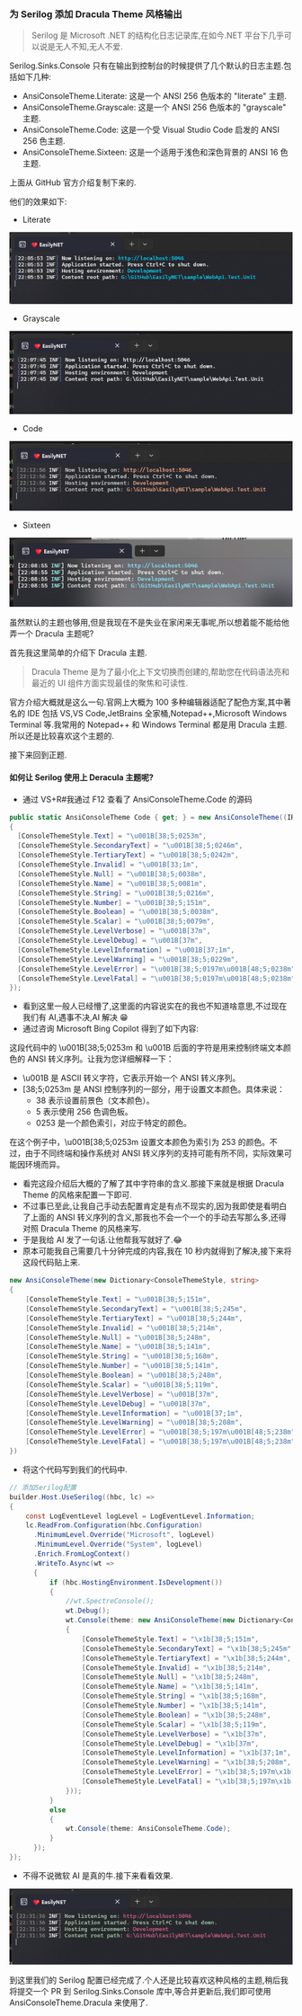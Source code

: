 ### 为 Serilog 添加 Dracula Theme 风格输出

> Serilog 是 Microsoft .NET 的结构化日志记录库,在如今.NET 平台下几乎可以说是无人不知,无人不爱.

Serilog.Sinks.Console 只有在输出到控制台的时候提供了几个默认的日志主题.包括如下几种:

- AnsiConsoleTheme.Literate: 这是一个 ANSI 256 色版本的 "literate" 主题.
- AnsiConsoleTheme.Grayscale: 这是一个 ANSI 256 色版本的 "grayscale" 主题.
- AnsiConsoleTheme.Code: 这是一个受 Visual Studio Code 启发的 ANSI 256 色主题.
- AnsiConsoleTheme.Sixteen: 这是一个适用于浅色和深色背景的 ANSI 16 色主题.

上面从 GitHub 官方介绍复制下来的.

他们的效果如下:

- Literate

![Literate](./images/serilog/literate.png)

- Grayscale

![Grayscale](./images/serilog/grayscale.png)

- Code

![Code](./images/serilog/code.png)

- Sixteen

![Sixteen](./images/serilog/sixteen.png)

虽然默认的主题也够用,但是我现在不是失业在家闲来无事呢,所以想着能不能给他弄一个 Dracula 主题呢?

首先我这里简单的介绍下 Dracula 主题.

> Dracula Theme 是为了最小化上下文切换而创建的,帮助您在代码语法亮和最近的 UI 组件方面实现最佳的聚焦和可读性.

官方介绍大概就是这么一句.官网上大概为 100 多种编辑器适配了配色方案,其中著名的 IDE 包括 VS,VS Code,JetBrains 全家桶,Notepad++,Microsoft Windows Terminal 等.我常用的 Notepad++ 和 Windows Terminal 都是用 Dracula 主题.所以还是比较喜欢这个主题的.

接下来回到正题.

#### 如何让 Serilog 使用上 Deracula 主题呢?

- 通过 VS+R#我通过 F12 查看了 AnsiConsoleTheme.Code 的源码

```csharp
public static AnsiConsoleTheme Code { get; } = new AnsiConsoleTheme((IReadOnlyDictionary<ConsoleThemeStyle, string>) new Dictionary<ConsoleThemeStyle, string>()
{
  [ConsoleThemeStyle.Text] = "\u001B[38;5;0253m",
  [ConsoleThemeStyle.SecondaryText] = "\u001B[38;5;0246m",
  [ConsoleThemeStyle.TertiaryText] = "\u001B[38;5;0242m",
  [ConsoleThemeStyle.Invalid] = "\u001B[33;1m",
  [ConsoleThemeStyle.Null] = "\u001B[38;5;0038m",
  [ConsoleThemeStyle.Name] = "\u001B[38;5;0081m",
  [ConsoleThemeStyle.String] = "\u001B[38;5;0216m",
  [ConsoleThemeStyle.Number] = "\u001B[38;5;151m",
  [ConsoleThemeStyle.Boolean] = "\u001B[38;5;0038m",
  [ConsoleThemeStyle.Scalar] = "\u001B[38;5;0079m",
  [ConsoleThemeStyle.LevelVerbose] = "\u001B[37m",
  [ConsoleThemeStyle.LevelDebug] = "\u001B[37m",
  [ConsoleThemeStyle.LevelInformation] = "\u001B[37;1m",
  [ConsoleThemeStyle.LevelWarning] = "\u001B[38;5;0229m",
  [ConsoleThemeStyle.LevelError] = "\u001B[38;5;0197m\u001B[48;5;0238m",
  [ConsoleThemeStyle.LevelFatal] = "\u001B[38;5;0197m\u001B[48;5;0238m"
});
```

- 看到这里一般人已经懵了,这里面的内容说实在的我也不知道啥意思,不过现在我们有 AI,遇事不决,AI 解决 😁
- 通过咨询 Microsoft Bing Copilot 得到了如下内容:

这段代码中的 \u001B[38;5;0253m 和 \u001B 后面的字符是用来控制终端文本颜色的 ANSI 转义序列。让我为您详细解释一下：

- \u001B 是 ASCII 转义字符，它表示开始一个 ANSI 转义序列。
- [38;5;0253m 是 ANSI 控制序列的一部分，用于设置文本颜色。具体来说：
  - 38 表示设置前景色（文本颜色）。
  - 5 表示使用 256 色调色板。
  - 0253 是一个颜色索引，对应于特定的颜色。

在这个例子中，\u001B[38;5;0253m 设置文本颜色为索引为 253 的颜色。不过，由于不同终端和操作系统对 ANSI 转义序列的支持可能有所不同，实际效果可能因环境而异。

- 看完这段介绍后大概的了解了其中字符串的含义.那接下来就是根据 Dracula Theme 的风格来配置一下即可.
- 不过事已至此,让我自己手动去配置肯定是有点不现实的,因为我即使是看明白了上面的 ANSI 转义序列的含义,那我也不会一个一个的手动去写那么多,还得对照 Dracula Theme 的风格来写.
- 于是我给 AI 发了一句话.让他帮我写就好了.😂
- 原本可能我自己需要几十分钟完成的内容,我在 10 秒内就得到了解决,接下来将这段代码贴上来.

```csharp
new AnsiConsoleTheme(new Dictionary<ConsoleThemeStyle, string>
{
    [ConsoleThemeStyle.Text] = "\u001B[38;5;151m",                       // Dracula Theme: Lighter gray
    [ConsoleThemeStyle.SecondaryText] = "\u001B[38;5;245m",              // Dracula Theme: Darker gray
    [ConsoleThemeStyle.TertiaryText] = "\u001B[38;5;244m",               // Dracula Theme: Even darker gray
    [ConsoleThemeStyle.Invalid] = "\u001B[38;5;214m",                    // Dracula Theme: Orange
    [ConsoleThemeStyle.Null] = "\u001B[38;5;248m",                       // Dracula Theme: Light gray
    [ConsoleThemeStyle.Name] = "\u001B[38;5;141m",                       // Dracula Theme: Pink
    [ConsoleThemeStyle.String] = "\u001B[38;5;168m",                     // Dracula Theme: Light purple
    [ConsoleThemeStyle.Number] = "\u001B[38;5;141m",                     // Dracula Theme: Pink
    [ConsoleThemeStyle.Boolean] = "\u001B[38;5;248m",                    // Dracula Theme: Light gray
    [ConsoleThemeStyle.Scalar] = "\u001B[38;5;119m",                     // Dracula Theme: Green
    [ConsoleThemeStyle.LevelVerbose] = "\u001B[37m",                     // Dracula Theme: White
    [ConsoleThemeStyle.LevelDebug] = "\u001B[37m",                       // Dracula Theme: White
    [ConsoleThemeStyle.LevelInformation] = "\u001B[37;1m",               // Dracula Theme: Bold white
    [ConsoleThemeStyle.LevelWarning] = "\u001B[38;5;208m",               // Dracula Theme: Yellow
    [ConsoleThemeStyle.LevelError] = "\u001B[38;5;197m\u001B[48;5;238m", // Dracula Theme: Red on light gray background
    [ConsoleThemeStyle.LevelFatal] = "\u001B[38;5;197m\u001B[48;5;238m"  // Dracula Theme: Red on light gray background
})
```

- 将这个代码写到我们的代码中.

```csharp
// 添加Serilog配置
builder.Host.UseSerilog((hbc, lc) =>
{
    const LogEventLevel logLevel = LogEventLevel.Information;
    lc.ReadFrom.Configuration(hbc.Configuration)
      .MinimumLevel.Override("Microsoft", logLevel)
      .MinimumLevel.Override("System", logLevel)
      .Enrich.FromLogContext()
      .WriteTo.Async(wt =>
      {
          if (hbc.HostingEnvironment.IsDevelopment())
          {
              //wt.SpectreConsole();
              wt.Debug();
              wt.Console(theme: new AnsiConsoleTheme(new Dictionary<ConsoleThemeStyle, string>
              {
                  [ConsoleThemeStyle.Text] = "\x1b[38;5;151m",                     // Dracula Theme: Lighter gray
                  [ConsoleThemeStyle.SecondaryText] = "\x1b[38;5;245m",            // Dracula Theme: Darker gray
                  [ConsoleThemeStyle.TertiaryText] = "\x1b[38;5;244m",             // Dracula Theme: Even darker gray
                  [ConsoleThemeStyle.Invalid] = "\x1b[38;5;214m",                  // Dracula Theme: Orange
                  [ConsoleThemeStyle.Null] = "\x1b[38;5;248m",                     // Dracula Theme: Light gray
                  [ConsoleThemeStyle.Name] = "\x1b[38;5;141m",                     // Dracula Theme: Pink
                  [ConsoleThemeStyle.String] = "\x1b[38;5;168m",                   // Dracula Theme: Light purple
                  [ConsoleThemeStyle.Number] = "\x1b[38;5;141m",                   // Dracula Theme: Pink
                  [ConsoleThemeStyle.Boolean] = "\x1b[38;5;248m",                  // Dracula Theme: Light gray
                  [ConsoleThemeStyle.Scalar] = "\x1b[38;5;119m",                   // Dracula Theme: Green
                  [ConsoleThemeStyle.LevelVerbose] = "\x1b[37m",                   // Dracula Theme: White
                  [ConsoleThemeStyle.LevelDebug] = "\x1b[37m",                     // Dracula Theme: White
                  [ConsoleThemeStyle.LevelInformation] = "\x1b[37;1m",             // Dracula Theme: Bold white
                  [ConsoleThemeStyle.LevelWarning] = "\x1b[38;5;208m",             // Dracula Theme: Yellow
                  [ConsoleThemeStyle.LevelError] = "\x1b[38;5;197m\x1b[48;5;238m", // Dracula Theme: Red on light gray background
                  [ConsoleThemeStyle.LevelFatal] = "\x1b[38;5;197m\x1b[48;5;238m"  // Dracula Theme: Red on light gray background
              }));
          }
          else
          {
              wt.Console(theme: AnsiConsoleTheme.Code);
          }
      });
});
```

- 不得不说微软 AI 是真的牛.接下来看看效果.

![Dracula](./images/serilog/dracula.png)

到这里我们的 Serilog 配置已经完成了.个人还是比较喜欢这种风格的主题,稍后我将提交一个 PR 到 Serilog.Sinks.Console 库中,等合并更新后,我们即可使用 AnsiConsoleTheme.Dracula 来使用了.
